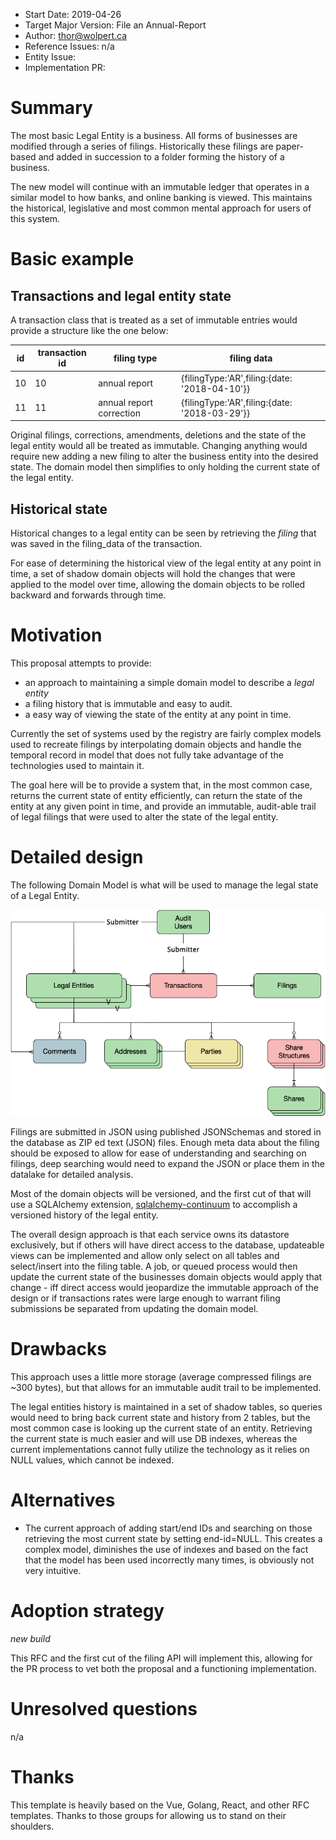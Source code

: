 - Start Date: 2019-04-26
- Target Major Version: File an Annual-Report
- Author: thor@wolpert.ca
- Reference Issues: n/a
- Entity Issue:
- Implementation PR:

# Summary

The most basic Legal Entity is a business. All forms of businesses are modified through a series of filings. Historically these filings are paper-based and added in succession to a folder forming the history of a business.

The new model will continue with an immutable ledger that operates in a similar model to how banks, and online banking is viewed. This maintains the historical, legislative and most common mental approach for users of this system.

# Basic example

## Transactions and legal entity state
A transaction class that is treated as a set of immutable entries would provide a structure like the one below:

| id | transaction id | filing type | filing data |
|----|----------------|-------------|-------------|
| 10 |  10            |annual report| {filingType:'AR',filing:{date: '2018-04-10'}}|
| 11 |  11            |annual report correction| {filingType:'AR',filing:{date: '2018-03-29'}}|

Original filings, corrections, amendments, deletions and the state of the legal entity would all be treated as immutable. Changing anything would require new adding a new filing to alter the business entity into the desired state. The domain model then simplifies to only holding the current state of the legal entity.

## Historical state

Historical changes to a legal entity can be seen by retrieving the *filing* that was saved in the filing_data of the transaction.

For ease of determining the historical view of the legal entity at any point in time, a set of shadow domain objects will hold the changes that were applied to the model over time, allowing the domain objects to be rolled backward and forwards through time.


# Motivation

This proposal attempts to provide:
- an approach to maintaining a simple domain model to describe a *legal entity*
- a filing history that is immutable and easy to audit.
- a easy way of viewing the state of the entity at any point in time.

Currently the set of systems used by the registry are fairly complex models used to recreate filings by interpolating domain objects and handle the temporal record in model that does not fully take advantage of the technologies used to maintain it.

The goal here will be to provide a system that, in the most common case, returns the current state of entity efficiently, can return the state of the entity at any given point in time, and provide an immutable, audit-able trail of legal filings that were used to alter the state of the legal entity.


# Detailed design

The following Domain Model is what will be used to manage the legal state of a Legal Entity.

![Legal Domain Model](rfc-legal-registry-ledger/legal.png)

Filings are submitted in JSON using published JSONSchemas and stored in the database as ZIP
ed text (JSON) files. Enough meta data about the filing should be exposed to allow for ease of understanding and searching on filings, deep searching would need to expand the JSON or place them in the datalake for detailed analysis.

Most of the domain objects will be versioned, and the first cut of that will use a SQLAlchemy extension,
[sqlalchemy-continuum](https://github.com/kvesteri/sqlalchemy-continuum#sqlalchemy-continuum) to accomplish a versioned history of the legal entity.

The overall design approach is that each service owns its datastore exclusively, but if others will have direct access to the database, updateable views can be implemented and  allow only select on all tables and select/insert into the filing table. A job, or queued process would then update the current state of the businesses domain objects would apply that change - iff direct access would jeopardize the immutable approach of the design or if transactions rates were large enough to warrant filing submissions be separated from updating the domain model.

# Drawbacks

This approach uses a little more storage (average compressed filings are ~300 bytes), but that allows for an immutable audit trail to be implemented.

The legal entities history is maintained in a set of shadow tables, so queries would need to bring back current state and history from 2 tables, but the most common case is looking up the current state of an entity. Retrieving the current state is much easier and will use DB indexes, whereas the current implementations cannot fully utilize the technology as it relies on NULL values, which cannot be indexed.

# Alternatives

- The current approach of adding start/end IDs and searching on those retrieving the most current state by setting end-id=NULL. This creates a complex model, diminishes the use of indexes and based on the fact that the model has been used incorrectly many times, is obviously not very intuitive.

# Adoption strategy

*new build*

This RFC and the first cut of the filing API will implement this, allowing for the PR process to vet both the proposal and a functioning implementation.

# Unresolved questions

n/a

# Thanks

This template is heavily based on the Vue, Golang, React, and other RFC templates. Thanks to those groups for allowing us to stand on their shoulders.
